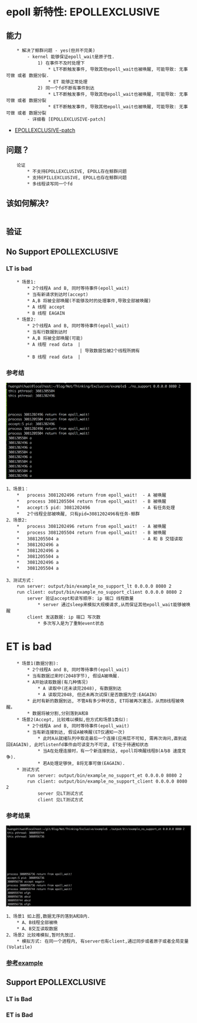 # epoll 新特性: EPOLLEXCLUSIVE
## 能力
```
    * 解决了鲸群问题 - yes(但并不完美)
        - kernel 能够保证epoll_wait是原子性.
            1) 在事件不及时处理下
                * LT不断触发事件, 导致其他epoll_wait也被唤醒, 可能导致: 无事可做 或者 数据分裂.
                * ET 能够正常处理
            2) 同一个fd不断有事件到达
                * LT不断触发事件, 导致其他epoll_wait也被唤醒, 可能导致: 无事可做 或者 数据分裂
                * ET不断触发事件, 导致其他epoll_wait也被唤醒, 可能导致: 无事可做 或者 数据分裂
        - 详细看 [EPOLLEXCLUSIVE-patch]
```
* [EPOLLEXCLUSIVE-patch](https://github.com/torvalds/linux/commit/df0108c5da561c66c333bb46bfe3c1fc65905898)
## 问题？
```
    论证
        * 不支持EPOLLEXCLUSIVE, EPOLL存在鲸群问题
        * 支持EPILLEXCLUSIVE, EPOLL也存在鲸群问题
        * 多线程读写同一个fd
```

## 该如何解决?
```
```

## 验证
## No Support EPOLLEXCLUSIVE
### LT is bad
```
    * 场景1:
        * 2个线程A and B, 同时等待事件(epoll_wait)
        * 当有新请求到达时(accept)
        * A,B 将被全部唤醒(不能够及时的处理事件,导致全部被唤醒)
        * A 线程 accept
        * B 线程 EAGAIN
    * 场景2:
        * 2个线程A and B, 同时等待事件(epoll_wait)
        * 当有行数据到达时
        * A,B 将被全部唤醒(可能)
        * A 线程 read data  |
                            | 导致数据包被2个线程所拥有
        * B 线程 read data  |
```
### 参考结
![image](/Picture/no_support_exclusive_lt.png)
```
1、场景1：
    *   process 3081202496 return from epoll_wait!  - A 被唤醒
    *   process 3081205504 return from epoll_wait!  - B 被唤醒
    *   accept:5 pid: 3081202496                    - A 有任务处理
    *   2个线程全部被唤醒, 只有pid=3081202496有任务-鲸群
2、场景2:
    *   process 3081202496 return from epoll_wait!  - A 被唤醒
    *   process 3081205504 return from epoll_wait!  - B 被唤醒
    *   3081205504 a                                - A 和 B 交错读取
    *   3081202496 a
    *   3081202496 a
    *   3081205504 a
    *   3081202496 a
    *   3081205504 a

3、测试方式：
    run server: output/bin/example_no_support_lt 0.0.0.0 8080 2
    run client: output/bin/example_no_support_client 0.0.0.0 8080 2
        server 验证accept和读写顺序: ip 端口 线程数量
            * server 通过sleep来模拟大规模请求,从而保证其他epoll_wait能够被唤醒
        client 发送数据: ip 端口 写次数
            * 多次写入是为了重制event状态
```
# ET is bad
```
    * 场景1(数据分割):
        * 2个线程A and B, 同时等待事件(epoll_wait)
        * 当有数据过来时(2048字节), 假设A被唤醒.
        * A开始读取数据(有几种情况)
            * A 读取中(还未读完2048), 有数据到达
            * A 读取完2048, 但还未再次试探(是否数据为空:EAGAIN)
        * 此时有新的数据到达, 不管A有多少种状态, ET将被再次激活，从而B线程被唤醒。
        * 数据将被分割,分别落到A和B
    * 场景2(Accept, 比较难以模拟,但方式和场景1类似):
        * 2个线程A and B, 同时等待事件(epoll_wait)
        * 当有新连接到达, 假设A被唤醒(ET仅通知一次)
            * 此时A从就绪队列中取走最后一个连接(应用层不可知, 需再次询问,直到返回EAGAIN), 此时listenfd事件由可读变为不可读, ET处于待通知状态
            * 当A在处理连接时，有一个新连接到达, epoll将唤醒线程B(A与B 速度竞争).
            * 若A处理足够快, B将无事可做(EAGAIN).
    * 测试方式
        run server: output/bin/example_no_support_et 0.0.0.0 8080 2
        run client: output/bin/example_no_support_client 0.0.0.0 8080 2
            server 见LT测试方式
            client 见LT测试方式
```
### 参考结果
![image](/Picture/no_support_exclusive_et.png)
```
1、场景1 如上图,数据无序的落到A和B内.
    * A、B线程全部被唤
    * A、B交互读取数据
2、场景2 比较难模拟,暂时先放过.
    * 模拟方式: 在同一个进程内, 有server也有client,通过同步或者原子或者全局变量(Volatile)
```
### [参考example](example/no_support)

## Support EPOLLEXCLUSIVE
### LT is Bad

### ET is Bad
